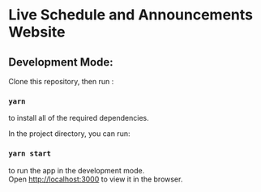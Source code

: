 
# Live Schedule and Announcements Website

## Development Mode:

Clone this repository, then run :

### `yarn` 

to install all of the required dependencies.

In the project directory, you can run:

### `yarn start`

to run the app in the development mode.<br />
Open [http://localhost:3000](http://localhost:3000) to view it in the browser.